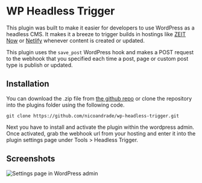 # WP Headless Trigger

This plugin was built to make it easier for developers to use WordPress as a headless CMS.
It makes it a breeze to trigger builds in hostings like [ZEIT Now](https://zeit.co/home) or [Netlify](https://www.netlify.com/) whenever content is created or updated.

This plugin uses the `save_post` WordPress hook and makes a POST request to the webhook that you specified each time a post, page or custom post type is publish or updated.

## Installation

You can download the .zip file from [the github repo](https://github.com/nicoandrade/wp-headless-trigger.git) or clone the repository into the plugins folder using the following code.

```
git clone https://github.com/nicoandrade/wp-headless-trigger.git
```

Next you have to install and activate the plugin within the wordpress admin. Once activated, grab the webhook url from your hosting and enter it into the plugin settings page under Tools > Headless Trigger.

## Screenshots

<p align="left">
  <img src="https://cl.ly/e13c24a47adb/screenshot.png" alt="Settings page in WordPress admin">
</p>

